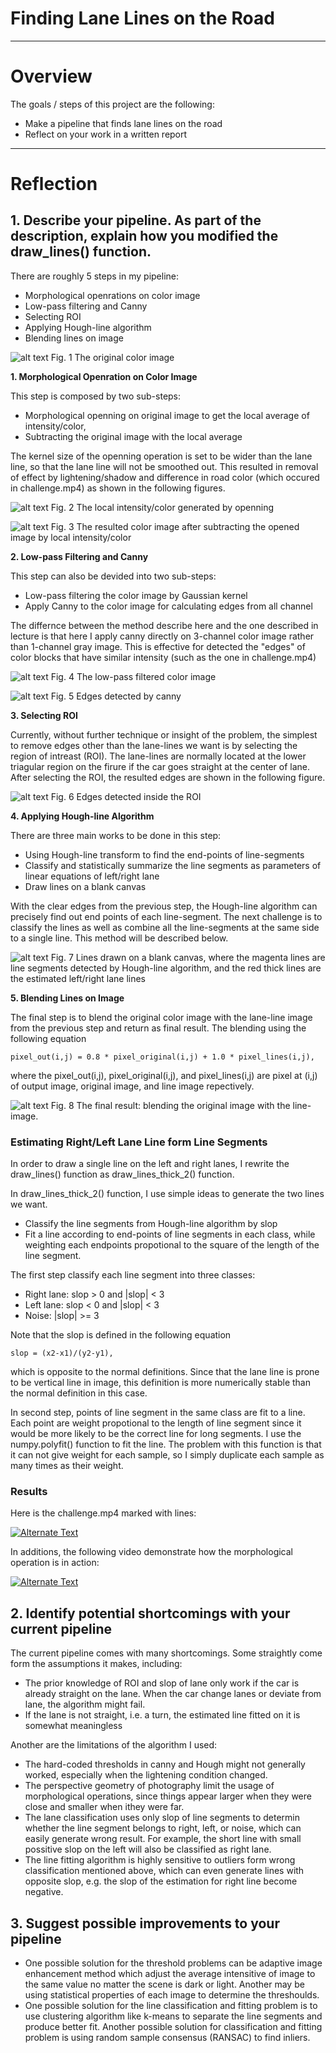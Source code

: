 # **Finding Lane Lines on the Road** 


---

# Overview

The goals / steps of this project are the following:
* Make a pipeline that finds lane lines on the road
* Reflect on your work in a written report


[//]: # (Image References)

[image_0]: ./examples/grayscale.jpg "Grayscale"
[image_1]: ./test_images_output/steps/solidYellowCurve_img_ori.jpg "img_ori"
[image_2]: ./test_images_output/steps/solidYellowCurve_img_open.jpg "img_open"
[image_3]: ./test_images_output/steps/solidYellowCurve_img_mor.jpg "img_mor"
[image_4]: ./test_images_output/steps/solidYellowCurve_img_mor_blur.jpg "img_mor_blur"
[image_5]: ./test_images_output/steps/solidYellowCurve_bi_edge.jpg "bi_edge"
[image_6]: ./test_images_output/steps/solidYellowCurve_bi_edge_roi.jpg "bi_edge_roi"
[image_7]: ./test_images_output/steps/solidYellowCurve_color_line_drawn.jpg "color_line_drawn"
[image_8]: ./test_images_output/steps/solidYellowCurve_img_proc.jpg "img_proc"



---

# Reflection

## 1. Describe your pipeline. As part of the description, explain how you modified the draw_lines() function.

There are roughly 5 steps in my pipeline:
- Morphological openrations on color image
- Low-pass filtering and Canny
- Selecting ROI
- Applying Hough-line algorithm 
- Blending lines on image

![alt text][image_1]
Fig. 1 The original color image

**1. Morphological Openration on Color Image**

This step is composed by two sub-steps:
- Morphological openning on original image to get the local average of intensity/color, 
- Subtracting the original image with the local average

The kernel size of the openning operation is set to be wider than the lane line, so that the lane line will not be smoothed out. This resulted in removal of effect by lightening/shadow and difference in road color (which occured in challenge.mp4) as shown in the following figures.

![alt text][image_2]
Fig. 2 The local intensity/color generated by openning

![alt text][image_3]
Fig. 3 The resulted color image after subtracting the opened image by local intensity/color

**2. Low-pass Filtering and Canny**

This step can also be devided into two sub-steps:
- Low-pass filtering the color image by Gaussian kernel
- Apply Canny to the color image for calculating edges from all channel

The differnce between the method describe here and the one described in lecture is that here I apply canny directly on 3-channel color image rather than 1-channel gray image. This is effective for detected the "edges" of color blocks that have similar intensity (such as the one in challenge.mp4)

![alt text][image_4]
Fig. 4 The low-pass filtered color image

![alt text][image_5]
Fig. 5 Edges detected by canny

**3. Selecting ROI**

Currently, without further technique or insight of the problem, the simplest to remove edges other than the lane-lines we want is by selecting the region of intreast (ROI). The lane-lines are normally located at the lower triagular region on the firure if the car goes straight at the center of lane. After selecting the ROI, the resulted edges are shown in the following figure.

![alt text][image_6]
Fig. 6 Edges detected inside the ROI

**4. Applying Hough-line Algorithm**

There are three main works to be done in this step:
- Using Hough-line transform to find the end-points of line-segments
- Classify and statistically summarize the line segments as parameters of linear equations of left/right lane
- Draw lines on a blank canvas 

With the clear edges from the previous step, the Hough-line algorithm can precisely find out end points of each line-segment. The next challenge is to classify the lines as well as combine all the line-segments at the same side to a single line. This method will be described below.

![alt text][image_7]
Fig. 7 Lines drawn on a blank canvas, where the magenta lines are line segments detected by Hough-line algorithm, and the red thick lines are the estimated left/right lane lines

**5. Blending Lines on Image**

The final step is to blend the original color image with the lane-line image from the previous step and return as final result. The blending using the following equation

```
pixel_out(i,j) = 0.8 * pixel_original(i,j) + 1.0 * pixel_lines(i,j), 
```

where the pixel_out(i,j), pixel_original(i,j), and pixel_lines(i,j) are pixel at (i,j) of output image, original image, and line image repectively.

![alt text][image_8]
Fig. 8 The final result: blending the original image with the line-image. 





### **Estimating Right/Left Lane Line form Line Segments**

In order to draw a single line on the left and right lanes, I rewrite the draw_lines() function as draw_lines_thick_2() function. 

In draw_lines_thick_2() function, I use simple ideas to generate the two lines we want.

- Classify the line segments from Hough-line algorithm by slop
- Fit a line according to end-points of line segments in each class, while weighting each endpoints propotional to the square of the length of the line segment.

The first step classify each line segment into three classes:
- Right lane: slop > 0 and |slop| < 3
- Left lane: slop < 0 and |slop| < 3
- Noise: |slop| >= 3

Note that the slop is defined in the following equation

```
slop = (x2-x1)/(y2-y1),
```

which is opposite to the normal definitions. Since that the lane line is prone to be vertical line in image, this definition is more numerically stable than the normal definition in this case.

In second step, points of line segment in the same class are fit to a line. Each point are weight propotional to the length of line segment since it would be more likely to be the correct line for long segments. I use the numpy.polyfit() function to fit the line. The problem with this function is that it can not give weight for each sample, so I simply duplicate each sample as many times as their weight.

### Results

Here is the challenge.mp4 marked with lines:

[![Alternate Text](./test_videos_output/challenge_ori_lane.png)](https://youtu.be/vEyg08KZ4yE)

In additions, the following video demonstrate how the morphological operation is in action:

[![Alternate Text](./test_videos_output/img_mor/challenge_mor_lane.png)](https://youtu.be/Bt81sA3qzrI)

## 2. Identify potential shortcomings with your current pipeline


The current pipeline comes with many shortcomings. Some straightly come form the assumptions it makes, including:

- The prior knowledge of ROI and slop of lane only work if the car is already straight on the lane. When the car change lanes or deviate from lane, the algorithm might fail.
- If the lane is not straight, i.e. a turn, the estimated line fitted on it is somewhat meaningless

Another are the limitations of the algorithm I used:

- The hard-coded thresholds in canny and Hough might not generally worked, especially when the lightening condition changed.
- The perspective geometry of photography limit the usage of morphological operations, since things appear larger when they were close and smaller when ithey were far.
- The lane classification uses only slop of line segments to determin whether the line segment belongs to right, left, or noise, which can easily generate wrong result. For example, the short line with small possitive slop on the left will also be classified as right lane.
- The line fitting algorithm is highly sensitive to outliers form wrong classification mentioned above, which can even generate lines with opposite slop, e.g. the slop of the estimation for right line become negative. 

## 3. Suggest possible improvements to your pipeline

- One possible solution for the threshold problems can be adaptive image enhancement method which adjust the average intensitive of image to the same value no matter the scene is dark or light. Another may be using statistical properties of each image to determine the threshoulds.
- One possible solution for the line classification and fitting problem is to use clustering algorithm like k-means to separate the line segments and produce better fit. Another possible solution for classification and fitting problem is using random sample consensus (RANSAC) to find inliers.

